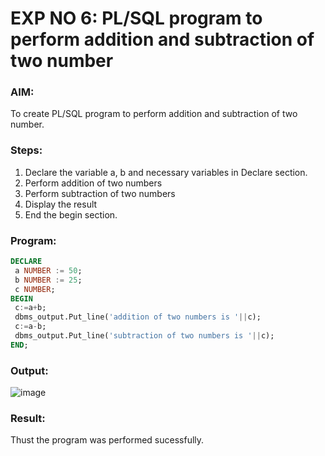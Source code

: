 # EXP NO 6: PL/SQL program to perform addition and subtraction of two number 

### AIM: 
To create PL/SQL program to perform addition and subtraction of two number.

### Steps:
1. Declare the variable a, b and necessary variables in Declare section.
2. Perform addition of two numbers
3. Perform subtraction of two numbers 
4. Display the result 
5. End the begin section.

### Program:
```sql
DECLARE
 a NUMBER := 50;
 b NUMBER := 25;
 c NUMBER;
BEGIN
 c:=a+b;
 dbms_output.Put_line('addition of two numbers is '||c);
 c:=a-b;
 dbms_output.Put_line('subtraction of two numbers is '||c);
END; 

```
### Output:

![image](https://github.com/Kayalvizhi02/DBMS/assets/75413726/2bba2bb6-85f3-4c21-8a16-12ee63fb70c7)

### Result:
Thust the program was performed sucessfully.
